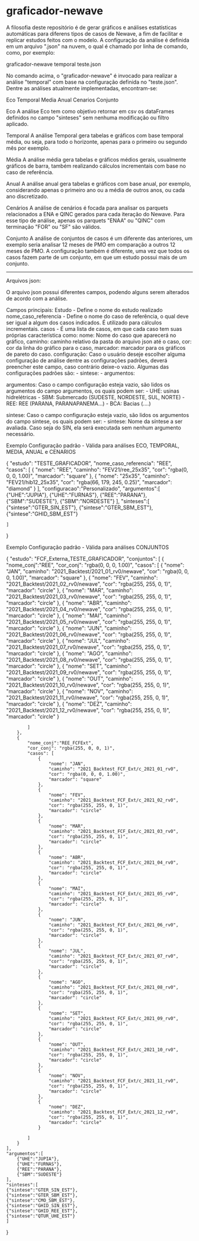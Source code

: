 # graficador-newave
A filosofia deste repositório é de gerar gráficos e análises estatísticas automáticas para diferens tipos de casos de Newave, a fim de facilitar e replicar estudos feitos com o modelo. A configuração da análise é definida em um arquivo ".json" na nuvem, o qual é chamado por linha de comando, como, por exemplo:

graficador-newave temporal teste.json

No comando acima, o "graficador-newave" é invocado para realizar a análise "temporal" com base na configuração definida no "teste.json". Dentre as análises atualmente implementadas, encontram-se:

Eco
Temporal
Media
Anual
Cenarios
Conjunto


Eco
A análise Eco tem como objetivo retornar em csv os dataFrames definidos no campo "sinteses" sem nenhuma modificação ou filtro aplicado.

Temporal
A análise Temporal gera tabelas e gráficos com base temporal média, ou seja, para todo o horizonte, apenas para o primeiro ou segundo mês por exemplo. 

Média
A análise média gera tabelas e gráficos médios gerais, usualmente gráficos de barra, também realizando cálculos incrementais com base no caso de referência. 

Anual
A análise anual gera tabelas e gráficos com base anual, por exemplo, considerando apenas o primeiro ano ou a média de outros anos, ou cada ano discretizado.

Cenários
A análise de cenários é focada para analisar os parquets relacionados a ENA e QINC gerados para cada iteração do Newave. Para esse tipo de análise, apenas os parquets "ENAA" ou "QINC" com terminação "FOR" ou "SF" são válidos.

Conjunto
A análise de conjuntos de casos é um diferente das anteriores, um exemplo seria analisar 12 meses de PMO em comparação a outros 12 meses de PMO. A configuração também é diferente, uma vez que todos os casos fazem parte de um conjunto, em que um estudo possui mais de um conjunto. 


--------------------------------------------------------------------------------------------------------------------------------------------------------------------------------

Arquivos json:

O arquivo json possui diferentes campos, podendo alguns serem alterados de acordo com a análise.

Campos principais:
Estudo - Define o nome do estudo realizado
nome_caso_referencia - Define o nome do caso de referência, o qual deve ser igual a algum dos casos indicados. É utilizado para cálculos incrementais. 
casos - É uma lista de casos, em que cada caso tem suas próprias característica como:
    nome: Nome do caso que aparecerá no gráfico,
    caminho: caminho relativo da pasta do arquivo json até o caso,
    cor: cor da linha do gráfico para o caso,
    marcador: marcador para os gráficos de pareto do caso. 
configuração: Caso o usuário deseje escolher alguma configuração de análise dentre as configurações padrões, deverá preencher este campo, caso contrário deixe-o vazio. Algumas das configurações padrões são:
    - sintese: 
    - argumentos:

argumentos: Caso o campo configuração esteja vazio, são lidos os argumentos do campo argumentos, os quais podem ser:
    - UHE: usinas hidrelétricas
    - SBM: Submercado (SUDESTE, NORDESTE, SUL, NORTE)
    - REE: REE (PARANA, PARANAPANEMA...)
    - BCA: Bacias (....)

sintese: Caso o campo configuração esteja vazio, são lidos os argumentos do campo sintese, os quais podem ser:
    - sintese: Nome da síntese a ser avaliada. Caso seja do SIN, ela será executada sem nenhum argumento necessário. 


Exemplo Configuração padrão - Válida para análises ECO, TEMPORAL, MEDIA, ANUAL e CENARIOS

{
    "estudo": "TESTE_GRAFICADOR",
    "nome_caso_referencia": "REE",
    "casos": [
        {
            "nome": "REE",
            "caminho": "FEV21/ree_25x35",
            "cor": "rgba(0, 0, 0, 1.00)",
            "marcador": "square"
        },
        {
            "nome": "25x35",
            "caminho": "FEV21/hib12_25x35",
            "cor": "rgba(66, 179, 245, 0.25)",
            "marcador": "diamond"
        }
    ],
    "configuracao":"Personalizado",
    "argumentos":[
		{"UHE":"JUPIA"},
		{"UHE":"FURNAS"},
		{"REE":"PARANA"},
		{"SBM":"SUDESTE"},
		{"SBM":"NORDESTE"}
    ],
    "sinteses":[
	{"sintese":"GTER_SIN_EST"},
    {"sintese":"GTER_SBM_EST"},
	{"sintese":"GHID_SBM_EST"}

    ]
}


Exemplo Configuração padrão - Válida para análises CONJUNTOS


{
    "estudo": "FCF_Externa_TESTE_GRAFICADOR",
	"conjuntos": [
		{
			"nome_conj":"REE", 
			"cor_conj": "rgba(0, 0, 0, 1.00)",
			"casos": [
				{
					"nome": "JAN",
					"caminho": "2021_Backtest/2021_01_rv0/newave",
					"cor": "rgba(0, 0, 0, 1.00)",
					"marcador": "square"
				},
				{
					"nome": "FEV",
					"caminho": "2021_Backtest/2021_02_rv0/newave",
					"cor": "rgba(255, 255, 0, 1)",
					"marcador": "circle"
				},
				{
					"nome": "MAR",
					"caminho": "2021_Backtest/2021_03_rv0/newave",
					"cor": "rgba(255, 255, 0, 1)",
					"marcador": "circle"
				},
				{
					"nome": "ABR",
					"caminho": "2021_Backtest/2021_04_rv0/newave",
					"cor": "rgba(255, 255, 0, 1)",
					"marcador": "circle"
				},
				{
					"nome": "MAI",
					"caminho": "2021_Backtest/2021_05_rv0/newave",
					"cor": "rgba(255, 255, 0, 1)",
					"marcador": "circle"
				},
				{
					"nome": "JUN",
					"caminho": "2021_Backtest/2021_06_rv0/newave",
					"cor": "rgba(255, 255, 0, 1)",
					"marcador": "circle"
				},
				{
					"nome": "JUL",
					"caminho": "2021_Backtest/2021_07_rv0/newave",
					"cor": "rgba(255, 255, 0, 1)",
					"marcador": "circle"
				},
				{
					"nome": "AGO",
					"caminho": "2021_Backtest/2021_08_rv0/newave",
					"cor": "rgba(255, 255, 0, 1)",
					"marcador": "circle"
				},
				{
					"nome": "SET",
					"caminho": "2021_Backtest/2021_09_rv0/newave",
					"cor": "rgba(255, 255, 0, 1)",
					"marcador": "circle"
				},
				{
					"nome": "OUT",
					"caminho": "2021_Backtest/2021_10_rv0/newave",
					"cor": "rgba(255, 255, 0, 1)",
					"marcador": "circle"
				},
				{
					"nome": "NOV",
					"caminho": "2021_Backtest/2021_11_rv0/newave",
					"cor": "rgba(255, 255, 0, 1)",
					"marcador": "circle"
				},
				{
					"nome": "DEZ",
					"caminho": "2021_Backtest/2021_12_rv0/newave",
					"cor": "rgba(255, 255, 0, 1)",
					"marcador": "circle"
				}
		 
			]
		},
		{
			"nome_conj":"REE_FCFExt", 
			"cor_conj": "rgba(255, 0, 0, 1)",
			"casos": [
				{
					"nome": "JAN",
					"caminho": "2021_Backtest_FCF_Ext/c_2021_01_rv0",
					"cor": "rgba(0, 0, 0, 1.00)",
					"marcador": "square"
				},
				{
					"nome": "FEV",
					"caminho": "2021_Backtest_FCF_Ext/c_2021_02_rv0",
					"cor": "rgba(255, 255, 0, 1)",
					"marcador": "circle"
				},
				{
					"nome": "MAR",
					"caminho": "2021_Backtest_FCF_Ext/c_2021_03_rv0",
					"cor": "rgba(255, 255, 0, 1)",
					"marcador": "circle"
				},
				{
					"nome": "ABR",
					"caminho": "2021_Backtest_FCF_Ext/c_2021_04_rv0",
					"cor": "rgba(255, 255, 0, 1)",
					"marcador": "circle"
				},
				{
					"nome": "MAI",
					"caminho": "2021_Backtest_FCF_Ext/c_2021_05_rv0",
					"cor": "rgba(255, 255, 0, 1)",
					"marcador": "circle"
				},
				{
					"nome": "JUN",
					"caminho": "2021_Backtest_FCF_Ext/c_2021_06_rv0",
					"cor": "rgba(255, 255, 0, 1)",
					"marcador": "circle"
				},
				{
					"nome": "JUL",
					"caminho": "2021_Backtest_FCF_Ext/c_2021_07_rv0",
					"cor": "rgba(255, 255, 0, 1)",
					"marcador": "circle"
				},
				{
					"nome": "AGO",
					"caminho": "2021_Backtest_FCF_Ext/c_2021_08_rv0",
					"cor": "rgba(255, 255, 0, 1)",
					"marcador": "circle"
				},
				{
					"nome": "SET",
					"caminho": "2021_Backtest_FCF_Ext/c_2021_09_rv0",
					"cor": "rgba(255, 255, 0, 1)",
					"marcador": "circle"
				},
				{
					"nome": "OUT",
					"caminho": "2021_Backtest_FCF_Ext/c_2021_10_rv0",
					"cor": "rgba(255, 255, 0, 1)",
					"marcador": "circle"
				},
				{
					"nome": "NOV",
					"caminho": "2021_Backtest_FCF_Ext/c_2021_11_rv0",
					"cor": "rgba(255, 255, 0, 1)",
					"marcador": "circle"
				},
				{
					"nome": "DEZ",
					"caminho": "2021_Backtest_FCF_Ext/c_2021_12_rv0",
					"cor": "rgba(255, 255, 0, 1)",
					"marcador": "circle"
				}
		 
			]
		}
	],
    "argumentos":[
		{"UHE":"JUPIA"},
		{"UHE":"FURNAS"},
		{"REE":"PARANA"},
		{"SBM":"SUDESTE"}
    ],
    "sinteses":[
	{"sintese":"GTER_SIN_EST"},
	{"sintese":"GTER_SBM_EST"},
	{"sintese":"CMO_SBM_EST"},
	{"sintese":"GHID_SIN_EST"},
	{"sintese":"GHID_REE_EST"},
	{"sintese":"QTUR_UHE_EST"}
    ]
}

